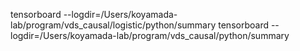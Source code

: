 tensorboard --logdir=/Users/koyamada-lab/program/vds_causal/logistic/python/summary
tensorboard --logdir=/Users/koyamada-lab/program/vds_causal/python/summary
